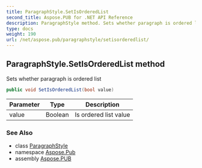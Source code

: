 ```yaml
---
title: ParagraphStyle.SetIsOrderedList
second_title: Aspose.PUB for .NET API Reference
description: ParagraphStyle method. Sets whether paragraph is ordered list
type: docs
weight: 190
url: /net/aspose.pub/paragraphstyle/setisorderedlist/
---
```

## ParagraphStyle.SetIsOrderedList method

Sets whether paragraph is ordered list

```csharp
public void SetIsOrderedList(bool value)
```

| Parameter | Type | Description |
| --- | --- | --- |
| value | Boolean | Is ordered list value |

### See Also

* class [ParagraphStyle](../)
* namespace [Aspose.Pub](../../paragraphstyle/)
* assembly [Aspose.PUB](../../../)


